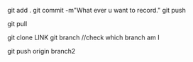 git add .
git commit -m"What ever u want to record."
git push

git pull

git clone LINK
git branch //check which branch am I

git push origin branch2